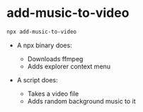 # add-music-to-video

```sh
npx add-music-to-video
```

- A npx binary does:
    - Downloads ffmpeg
    - Adds explorer context menu

- A script does:
    - Takes a video file
    - Adds random background music to it